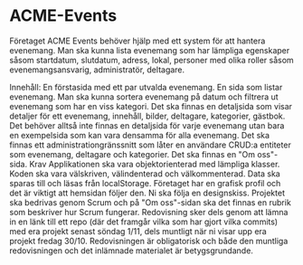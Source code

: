 # ACME-Events

Företaget ACME Events behöver hjälp med ett system för att hantera evenemang. Man ska kunna lista evenemang som har lämpliga egenskaper såsom startdatum, slutdatum, adress, lokal, personer med olika roller såsom evenemangsansvarig, administratör, deltagare.

Innehåll:
En förstasida med ett par utvalda evenemang.
En sida som listar evenemang. Man ska kunna sortera evenemang på datum och filtrera ut evenemang som har en viss kategori.
Det ska finnas en detaljsida som visar detaljer för ett evenemang, innehåll, bilder, deltagare, kategorier, gästbok. Det behöver alltså inte finnas en detaljsida för varje evenemang utan bara en exempelsida som kan vara densamma för alla evenemang.
Det ska finnas ett administrationgränssnitt som låter en användare CRUD:a entiteter som evenemang, deltagare och kategorier.
Det ska finnas en "Om oss"-sida.
Krav
Applikationen ska vara objektorienterad med lämpliga klasser. Koden ska vara välskriven, välindenterad och välkommenterad.
Data ska sparas till och läsas från localStorage.
Företaget har en grafisk profil och det är viktigt att hemsidan följer den.
Ni ska följa en designskiss.
Projektet ska bedrivas genom Scrum och på "Om oss"-sidan ska det finnas en rubrik som beskriver hur Scrum fungerar.
Redovisning sker dels genom att lämna in en länk till ett repo (där det framgår vilka som har gjort vilka commits) med era projekt senast söndag 1/11, dels muntligt när ni visar upp era projekt fredag 30/10. Redovisningen är obligatorisk och både den muntliga redovisningen och det inlämnade materialet är betygsgrundande.
